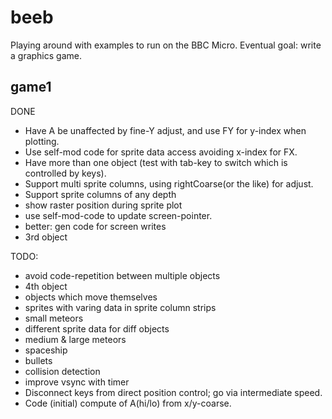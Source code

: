 # beeb

Playing around with examples to run on the BBC Micro.
Eventual goal: write a graphics game.

## game1

DONE
- Have A be unaffected by fine-Y adjust, and use FY for y-index when plotting.
- Use self-mod code for sprite data access avoiding x-index for FX.
- Have more than one object (test with tab-key to switch which is controlled by keys).
- Support multi sprite columns, using rightCoarse(or the like) for adjust.
- Support sprite columns of any depth
- show raster position during sprite plot
- use self-mod-code to update screen-pointer.
- better: gen code for screen writes
- 3rd object

TODO:
- avoid code-repetition between multiple objects
- 4th object
- objects which move themselves
- sprites with varing data in sprite column strips
- small meteors
- different sprite data for diff objects
- medium & large meteors
- spaceship
- bullets
- collision detection
- improve vsync with timer
- Disconnect keys from direct position control; go via intermediate speed.
- Code (initial) compute of A(hi/lo) from x/y-coarse.
